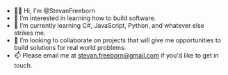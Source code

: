 - 👋🏻 Hi, I’m @StevanFreeborn
- 👀 I’m interested in learning how to build software.
- 🌱 I’m currently learning C#, JavaScript, Python, and whatever else strikes me.
- 💞️ I’m looking to collaborate on projects that will give me opportunities to build solutions for real world problems.
- 📫 Please email me at stevan.freeborn@gmail.com if you'd like to get in touch.

<!---
StevanFreeborn/StevanFreeborn is a ✨ special ✨ repository because its `README.md` (this file) appears on your GitHub profile.
You can click the Preview link to take a look at your changes.
--->
